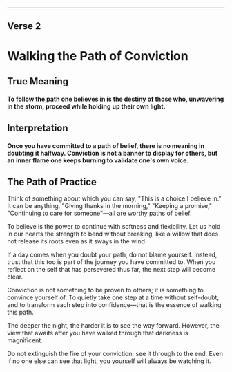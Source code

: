 ﻿---
Verse 2
---

# Walking the Path of Conviction

## True Meaning
#### To follow the path one believes in is the destiny of those who, unwavering in the storm, proceed while holding up their own light.

## Interpretation
#### Once you have committed to a path of belief, there is no meaning in doubting it halfway. Conviction is not a banner to display for others, but an inner flame one keeps burning to validate one's own voice.

## The Path of Practice
Think of something about which you can say, "This is a choice I believe in."
It can be anything. "Giving thanks in the morning," "Keeping a promise," "Continuing to care for someone"—all are worthy paths of belief.

To believe is the power to continue with softness and flexibility.
Let us hold in our hearts the strength to bend without breaking, like a willow that does not release its roots even as it sways in the wind.

If a day comes when you doubt your path, do not blame yourself. Instead, trust that this too is part of the journey you have committed to.
When you reflect on the self that has persevered thus far, the next step will become clear.

Conviction is not something to be proven to others; it is something to convince yourself of.
To quietly take one step at a time without self-doubt, and to transform each step into confidence—that is the essence of walking this path.

The deeper the night, the harder it is to see the way forward.
However, the view that awaits after you have walked through that darkness is magnificent.

Do not extinguish the fire of your conviction; see it through to the end.
Even if no one else can see that light, you yourself will always be watching it.